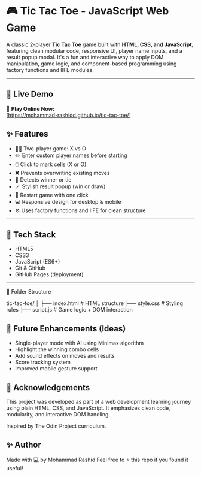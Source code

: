 # 🎮 Tic Tac Toe - JavaScript Web Game

A classic 2-player **Tic Tac Toe** game built with **HTML, CSS, and JavaScript**, featuring clean modular code, responsive UI, player name inputs, and a result popup modal. It's a fun and interactive way to apply DOM manipulation, game logic, and component-based programming using factory functions and IIFE modules.

---

## 🚀 Live Demo

🔗 **Play Online Now:**  
[https://mohammad-rashidd.github.io/tic-tac-toe/]

## ✨ Features

- 🧍‍♂️ Two-player game: X vs O
- ✏️ Enter custom player names before starting
- 🖱️ Click to mark cells (X or O)
- ❌ Prevents overwriting existing moves
- 🏁 Detects winner or tie
- 🪄 Stylish result popup (win or draw)
- 🔁 Restart game with one click
- 💻 Responsive design for desktop & mobile
- ⚙️ Uses factory functions and IIFE for clean structure

---

## 🧰 Tech Stack

- HTML5
- CSS3
- JavaScript (ES6+)
- Git & GitHub
- GitHub Pages (deployment)

---

📁 Folder Structure

tic-tac-toe/
│
├── index.html         # HTML structure
├── style.css          # Styling rules
├── script.js          # Game logic + DOM interaction


## 🧠 Future Enhancements (Ideas)

- Single-player mode with AI using Minimax algorithm
- Highlight the winning combo cells
- Add sound effects on moves and results
- Score tracking system
- Improved mobile gesture support

## 🙏 Acknowledgements

This project was developed as part of a web development learning journey using plain HTML, CSS, and JavaScript. It emphasizes clean code, modularity, and interactive DOM handling.

Inspired by The Odin Project curriculum.

## ✨ Author
Made with 💻 by Mohammad Rashid
Feel free to ⭐️ this repo if you found it useful!
